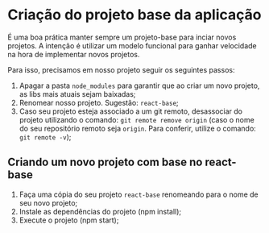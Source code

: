 # Criação do projeto base da aplicação

É uma boa prática manter sempre um projeto-base para inciar novos projetos.
A intenção é utilizar um modelo funcional para ganhar velocidade na hora de implementar novos projetos.

Para isso, precisamos em nosso projeto seguir os seguintes passos:

1. Apagar a pasta ```node_modules``` para garantir que ao criar um novo projeto, as libs mais atuais sejam baixadas;
2. Renomear nosso projeto. Sugestão: ```react-base```;
3. Caso seu projeto esteja associado a um git remoto, desassociar do projeto utilizando o comando: ```git remote remove origin``` (caso o nome do seu repositório remoto seja ```origin```. Para conferir, utilize o comando: ```git remote -v```);

## Criando um novo projeto com base no react-base
1. Faça uma cópia do seu projeto ```react-base``` renomeando para o nome de seu novo projeto;
2. Instale as dependências do projeto (npm install);
3. Execute o projeto (npm start);


